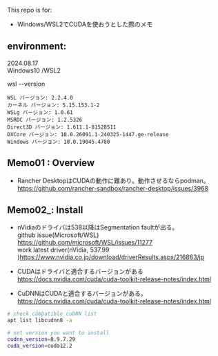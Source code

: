 This repo is for:
- Windows/WSL2でCUDAを使おうとした際のメモ

## environment:
2024.08.17 \
Windows10 /WSL2

wsl --version
```
WSL バージョン: 2.2.4.0
カーネル バージョン: 5.15.153.1-2
WSLg バージョン: 1.0.61
MSRDC バージョン: 1.2.5326
Direct3D バージョン: 1.611.1-81528511
DXCore バージョン: 10.0.26091.1-240325-1447.ge-release
Windows バージョン: 10.0.19045.4780
```

## Memo01 : Overview

- Rancher DesktopはCUDAの動作に難あり。動作させるならpodman。 \
 https://github.com/rancher-sandbox/rancher-desktop/issues/3968


## Memo02_: Install

- nVidiaのドライバは538以降はSegmentation faultが出る。 \
github issue(Microsoft/WSL) https://github.com/microsoft/WSL/issues/11277 \
work latest driver(nVidia, 537.99 )https://www.nvidia.co.jp/download/driverResults.aspx/216863/jp

- CUDAはドライバと適合するバージョンがある
https://docs.nvidia.com/cuda/cuda-toolkit-release-notes/index.html

- CuDNNはCUDAと適合するバージョンがある。
https://docs.nvidia.com/cuda/cuda-toolkit-release-notes/index.html

```sh
# check compatible cuDNN list 
apt list libcudnn8 -a

# set version you want to install
cudnn_version=8.9.7.29
cuda_version=cuda12.2
```


